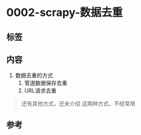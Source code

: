 # 0002-scrapy-数据去重

## 标签

## 内容

1. 数据去重的方式
   1. 管道数据保存去重
   2. URL请求去重

> 还有其他方式，还未介绍
> 这两种方式，不经常用

## 参考
